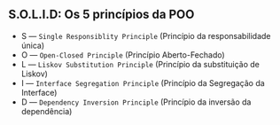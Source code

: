 ## S.O.L.I.D: Os 5 princípios da POO
 - S — `Single Responsiblity Principle`  (Princípio da responsabilidade única)
 - O — `Open-Closed Principle` (Princípio Aberto-Fechado)
 - L — `Liskov Substitution Principle` (Princípio da substituição de Liskov)
 - I — `Interface Segregation Principle` (Princípio da Segregação da Interface)
 - D — `Dependency Inversion Principle` (Princípio da inversão da dependência)



